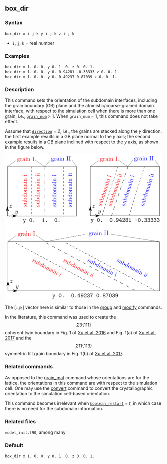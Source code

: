 ## box_dir

### Syntax

	box_dir x i j k y i j k z i j k

* `i`, `j`, `k` = real number

### Examples

	box_dir x 1. 0. 0. y 0. 1. 0. z 0. 0. 1.
	box_dir x 1. 0. 0. y 0. 0.94281 -0.33333 z 0. 0. 1.
	box_dir x 1. 0. 0. y 0. 0.49237 0.87039 z 0. 0. 1.

### Description

This command sets the orientation of the subdomain interfaces, including the grain boundary (GB) plane and the atomistic/coarse-grained domain interface, with respect to the simulation cell when there is more than one grain, i.e., [`grain_num`](grain_num.md) > 1. When `grain_num` = 1, this command does not take effect.

Assume that [`direction`](grain_dir.md) = _2_, i.e., the grains are stacked along the _y_ direction, the first example results in a GB plane normal to the _y_ axis; the second example results in a GB plane inclined with respect to the _y_ axis, as shown in the figure below.

![box-dir](fig/box-dir.png)

The [`ijk`] vector here is similar to those in the [group](group.md) and [modify](modify.md) commands.

In the literature, this command was used to create the $$\Sigma 3\{111\}$$ coherent twin boundary in Fig. 1 of [Xu et al. 2016](http://dx.doi.org/10.1038/npjcompumats.2015.16) and Fig. 1(a) of [Xu et al. 2017](http://dx.doi.org/10.1007/s11837-017-2302-1) and the $$\Sigma 11\{113\}$$ symmetric tilt grain boundary in Fig. 1(b) of [Xu et al. 2017](http://dx.doi.org/10.1007/s11837-017-2302-1).

### Related commands

As opposed to the [grain\_mat](grain_mat.md) command whose orientations are for the lattice, the orientations in this command are with respect to the simulation cell. One may use the [convert](convert.md) command to convert the crystallographic orientation to the simulation cell-based orientation.

This command becomes irrelevant when [`boolean_restart`](restart.md) = _t_, in which case there is no need for the subdomain information.

### Related files

`model_init.f90`, among many

### Default

	box_dir x 1. 0. 0. y 0. 1. 0. z 0. 0. 1.